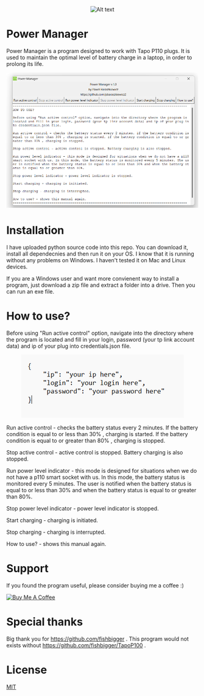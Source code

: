 <p align="center">
  <img src="pmIco.ico" alt="Alt text" style="width: 100px; height: 100px;">
</p>

# Power Manager

Power Manager is a program designed to work with Tapo P110 plugs. It is used to maintain the optimal level of battery charge in a laptop, in order to prolong its life.

<p align="center">
  <img src="powerManagerScreenshot.png" alt="Alt text">
</p>

# Installation

I have uploaded python source code into this repo. You can download it, install all dependecnies and then run it on your OS. I know that it is running without any problems on Windows. I haven't tested it on Mac and Linux devices.

If you are a Windows user and want more convienent way to install a program, just download a zip file and extract a folder into a drive. Then you can run an exe file.

# How to use?

Before using "Run active control" option, navigate into the directory where the program is located and fill in your login, password (your tp link account data) and ip of your plug into credentials.json file.

<p align="center">
  <img src="manualCredentials.png" alt="Alt text">
</p>

Run active control - checks the battery status every 2 minutes. If the battery condition is equal to or less than 30% , charging is started. If the battery condition is equal to or greater than 80% , charging is stopped.

Stop active control - active control is stopped. Battery charging is also stopped.

Run power level indicator - this mode is designed for situations when we do not have a p110 smart socket with us. In this mode, the battery status is monitored every 5 minutes. The user is notified when the battery status is equal to or less than 30% and when the battery status is equal to or greater than 80%.

Stop power level indicator - power level indicator is stopped.

Start charging - charging is initiated.

Stop charging - charging is interrupted.

How to use? - shows this manual again.

# Support

If you found the program useful, please consider buying me a coffee :)

<a href="https://www.buymeacoffee.com/pbaraszkie7" target="_blank"><img src="https://cdn.buymeacoffee.com/buttons/v2/default-yellow.png" alt="Buy Me A Coffee" style="height: 60px !important;width: 217px !important;" ></a>

# Special thanks

Big thank you for
https://github.com/fishbigger . This program would not exists without https://github.com/fishbigger/TapoP100 .

# License

[MIT](https://choosealicense.com/licenses/mit/)
